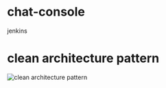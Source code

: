 # chat-console
jenkins

# clean architecture pattern

![clean architecture pattern](https://res.cloudinary.com/dl3hvap4a/image/upload/v1731906292/chajs841fzj4wg7ll8d3.png)
